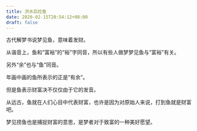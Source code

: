 ```yaml
---
title: 洪水后捡鱼
date: 2020-02-15T20:54:12+08:00
draft: false
---
```


古代解梦书说梦见鱼，意味着发财。

从谐音上，鱼和“富裕”的“裕”字同音，所以有些人做梦梦见鱼与“富裕”有关。

另外“余”也与“鱼”同音。

年画中画的鱼所表示的正是“有余”。

但是鱼表示财富决不仅仅由于它的发音。

从远古，鱼就在人们心目中代表财富，也许是因为对原始人来说，打到鱼就是财富吧。

梦见捞鱼也是捕捉财富的意思，是梦者对于致富的一种美好愿望。

